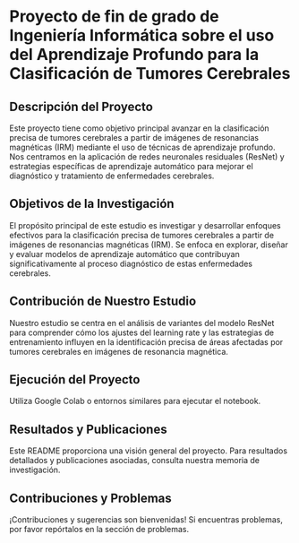 # Proyecto de fin de grado de Ingeniería Informática sobre el uso del Aprendizaje Profundo para la Clasificación de Tumores Cerebrales

## Descripción del Proyecto

Este proyecto tiene como objetivo principal avanzar en la clasificación precisa de tumores cerebrales a partir de imágenes de resonancias magnéticas (IRM) mediante el uso de técnicas de aprendizaje profundo. Nos centramos en la aplicación de redes neuronales residuales (ResNet) y estrategias específicas de aprendizaje automático para mejorar el diagnóstico y tratamiento de enfermedades cerebrales.

## Objetivos de la Investigación

El propósito principal de este estudio es investigar y desarrollar enfoques efectivos para la clasificación precisa de tumores cerebrales a partir de imágenes de resonancias magnéticas (IRM). Se enfoca en explorar, diseñar y evaluar modelos de aprendizaje automático que contribuyan significativamente al proceso diagnóstico de estas enfermedades cerebrales.

## Contribución de Nuestro Estudio

Nuestro estudio se centra en el análisis de variantes del modelo ResNet para comprender cómo los ajustes del learning rate y las estrategias de entrenamiento influyen en la identificación precisa de áreas afectadas por tumores cerebrales en imágenes de resonancia magnética. 

## Ejecución del Proyecto

Utiliza Google Colab o entornos similares para ejecutar el notebook.

## Resultados y Publicaciones

Este README proporciona una visión general del proyecto. Para resultados detallados y publicaciones asociadas, consulta nuestra memoria de investigación.

## Contribuciones y Problemas

¡Contribuciones y sugerencias son bienvenidas! Si encuentras problemas, por favor repórtalos en la sección de problemas.
